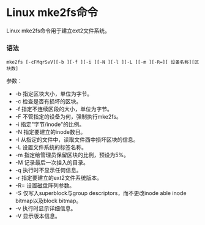 # Linux mke2fs命令

Linux mke2fs命令用于建立ext2文件系统。

### 语法

    mke2fs [-cFMqrSvV][-b ][-f ][-i ][-N ][-l ][-L ][-m ][-R=][ 设备名称][区块数]
    

参数：

- -b   指定区块大小，单位为字节。
- -c   检查是否有损坏的区块。
- -f   指定不连续区段的大小，单位为字节。
- -F   不管指定的设备为何，强制执行mke2fs。
- -i   指定"字节/inode"的比例。
- -N   指定要建立的inode数目。
- -l   从指定的文件中，读取文件西中损坏区块的信息。
- -L   设置文件系统的标签名称。
- -m   指定给管理员保留区块的比例，预设为5%。
- -M   记录最后一次挂入的目录。
- -q   执行时不显示任何信息。
- -r   指定要建立的ext2文件系统版本。
- -R=   设置磁盘阵列参数。
- -S   仅写入superblock与group descriptors，而不更改inode able inode bitmap以及block bitmap。
- -v   执行时显示详细信息。
- -V   显示版本信息。